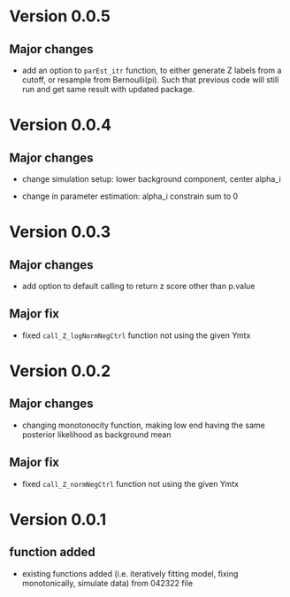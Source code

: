 # Version 0.0.5

## Major changes

* add an option to `parEst_itr` function, to either generate Z labels from a cutoff, or resample from Bernoulli(pi). Such that previous code will still run and get same result with updated package.

# Version 0.0.4

## Major changes

* change simulation setup: lower background component, center alpha_i

* change in parameter estimation: alpha_i constrain sum to 0

# Version 0.0.3

## Major changes

* add option to default calling to return z score other than p.value


## Major fix

* fixed `call_Z_logNormNegCtrl` function not using the given Ymtx


# Version 0.0.2

## Major changes

* changing monotonocity function, making low end having the same posterior likelihood as background mean


## Major fix

* fixed `call_Z_normNegCtrl` function not using the given Ymtx


# Version 0.0.1

## function added

* existing functions added (i.e. iteratively fitting model, fixing monotonically, simulate data) from 042322 file

